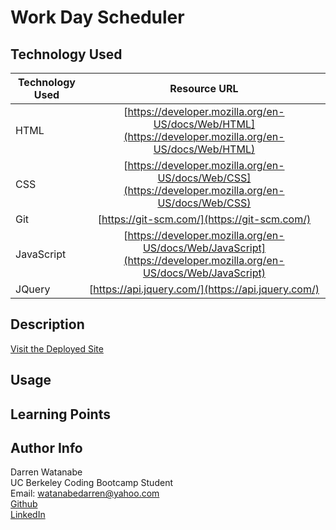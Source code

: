 # Work Day Scheduler

## Technology Used

| Technology Used         | Resource URL           | 
| ------------- |:-------------:| 
| HTML    | [https://developer.mozilla.org/en-US/docs/Web/HTML](https://developer.mozilla.org/en-US/docs/Web/HTML) | 
| CSS     | [https://developer.mozilla.org/en-US/docs/Web/CSS](https://developer.mozilla.org/en-US/docs/Web/CSS)      |   
| Git | [https://git-scm.com/](https://git-scm.com/)     |   
| JavaScript | [https://developer.mozilla.org/en-US/docs/Web/JavaScript](https://developer.mozilla.org/en-US/docs/Web/JavaScript)  |
| JQuery | [https://api.jquery.com/](https://api.jquery.com/) |

## Description

[Visit the Deployed Site](https://darrenkwatanabe.github.io/work-day-scheduler/)

## Usage



## Learning Points

## Author Info

Darren Watanabe <br>
UC Berkeley Coding Bootcamp Student <br>
Email: watanabedarren@yahoo.com <br>
[Github](https://github.com/Darrenkwatanabe) <br>
[LinkedIn](https://www.linkedin.com/in/darren-watanabe-982526253/)